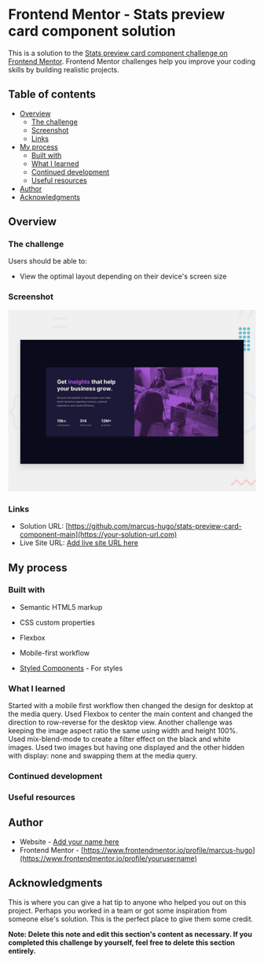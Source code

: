# Frontend Mentor - Stats preview card component solution

This is a solution to the [Stats preview card component challenge on Frontend Mentor](https://www.frontendmentor.io/challenges/stats-preview-card-component-8JqbgoU62). Frontend Mentor challenges help you improve your coding skills by building realistic projects.

## Table of contents

- [Overview](#overview)
  - [The challenge](#the-challenge)
  - [Screenshot](#screenshot)
  - [Links](#links)
- [My process](#my-process)
  - [Built with](#built-with)
  - [What I learned](#what-i-learned)
  - [Continued development](#continued-development)
  - [Useful resources](#useful-resources)
- [Author](#author)
- [Acknowledgments](#acknowledgments)

## Overview

### The challenge

Users should be able to:

- View the optimal layout depending on their device's screen size

### Screenshot

![](design/desktop-preview.jpg)


### Links

- Solution URL: [https://github.com/marcus-hugo/stats-preview-card-component-main](https://your-solution-url.com)
- Live Site URL: [Add live site URL here](https://your-live-site-url.com)

## My process

### Built with

- Semantic HTML5 markup
- CSS custom properties
- Flexbox
- Mobile-first workflow

- [Styled Components](https://styled-components.com/) - For styles

### What I learned
Started with a mobile first workflow then changed the design for desktop at the media query.  Used Flexbox to center the main content and changed the direction to row-reverse for the desktop view.  Another challenge was keeping the image aspect ratio the same using width and height 100%.  Used mix-blend-mode to create a filter effect on the black and white images.  Used two images but having one displayed and the other hidden with display: none and swapping them at the media query.
### Continued development

### Useful resources

## Author

- Website - [Add your name here](https://www.your-site.com)
- Frontend Mentor - [https://www.frontendmentor.io/profile/marcus-hugo](https://www.frontendmentor.io/profile/yourusername)

## Acknowledgments

This is where you can give a hat tip to anyone who helped you out on this project. Perhaps you worked in a team or got some inspiration from someone else's solution. This is the perfect place to give them some credit.

**Note: Delete this note and edit this section's content as necessary. If you completed this challenge by yourself, feel free to delete this section entirely.**
